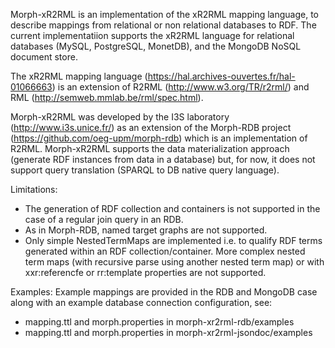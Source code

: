 Morph-xR2RML is an implementation of the xR2RML mapping language, to describe mappings from relational or non relational databases to RDF. The current implementatiion supports the xR2RML language for relational databases (MySQL, PostgreSQL, MonetDB), and the MongoDB NoSQL document store.

The xR2RML mapping language (https://hal.archives-ouvertes.fr/hal-01066663) is an extension of R2RML (http://www.w3.org/TR/r2rml/) and RML (http://semweb.mmlab.be/rml/spec.html).

Morph-xR2RML was developed by the I3S laboratory (http://www.i3s.unice.fr/) as an extension of the Morph-RDB project (https://github.com/oeg-upm/morph-rdb) which is an implementation of R2RML. Morph-xR2RML supports the data materialization approach (generate RDF instances from data in a database) but, for now, it does not support query translation (SPARQL to DB native query language).

Limitations:
- The generation of RDF collection and containers is not supported in the case of a regular join query in an RDB.
- As in Morph-RDB, named target graphs are not supported.
- Only simple NestedTermMaps are implemented i.e. to qualify RDF terms generated within an RDF collection/container.
More complex nested term maps (with recursive parse using another nested term map) or with xxr:referencfe or rr:template properties are not supported.

Examples:
Example mappings are provided in the RDB and MongoDB case along with an example database connection configuration, see:
- mapping.ttl and morph.properties in morph-xr2rml-rdb/examples
- mapping.ttl and morph.properties in morph-xr2rml-jsondoc/examples
